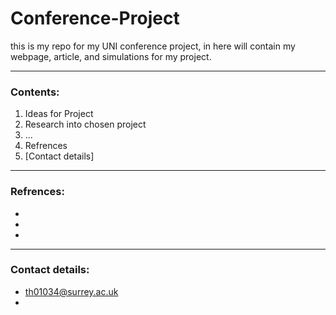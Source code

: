 # Conference-Project
this is my repo for my UNI conference project, in here will contain my webpage, article, and simulations for my project.

***

### Contents:
1. Ideas for Project
2. Research into chosen project
3. ...
4. Refrences
5. [Contact details]


***
### Refrences:
-
-
-

***
### Contact details:
- <th01034@surrey.ac.uk>
- 

